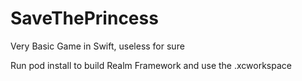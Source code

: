# SaveThePrincess
Very Basic Game in Swift, useless for sure

Run pod install to build Realm Framework and use the .xcworkspace
